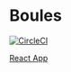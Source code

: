 # Boules

[![CircleCI](https://circleci.com/gh/jpatrzyk/boules.svg?style=svg&circle-token=71b29362cc58e7fbee87d105c9d84782a8bf05c9)](https://circleci.com/gh/jpatrzyk/boules)

[React App](react-app/build/index.html)
